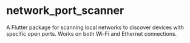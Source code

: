 # network_port_scanner
A Flutter package for scanning local networks to discover devices with specific open ports. Works on both Wi-Fi and Ethernet connections.

